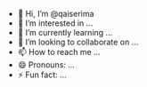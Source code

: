 - 👋 Hi, I’m @qaiserima
- 👀 I’m interested in ...
- 🌱 I’m currently learning ...
- 💞️ I’m looking to collaborate on ...
- 📫 How to reach me ...
- 😄 Pronouns: ...
- ⚡ Fun fact: ...

<!---
qaiserima/qaiserima is a ✨ special ✨ repository because its `README.md` (this file) appears on your GitHub profile.
You can click the Preview link to take a look at your changes.
--->
